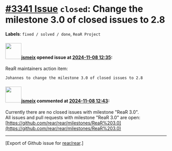 [\#3341 Issue](https://github.com/rear/rear/issues/3341) `closed`: Change the milestone 3.0 of closed issues to 2.8
===================================================================================================================

**Labels**: `fixed / solved / done`, `ReaR Project`

#### <img src="https://avatars.githubusercontent.com/u/1788608?u=925fc54e2ce01551392622446ece427f51e2f0ce&v=4" width="50">[jsmeix](https://github.com/jsmeix) opened issue at [2024-11-08 12:35](https://github.com/rear/rear/issues/3341):

ReaR maintainers action item:

    Johannes to change the milestone 3.0 of closed issues to 2.8

#### <img src="https://avatars.githubusercontent.com/u/1788608?u=925fc54e2ce01551392622446ece427f51e2f0ce&v=4" width="50">[jsmeix](https://github.com/jsmeix) commented at [2024-11-08 12:43](https://github.com/rear/rear/issues/3341#issuecomment-2464669871):

Currently there are no closed issues with milestone "ReaR 3.0".  
All issues and pull requests with milestone "ReaR 3.0" are open:  
[https://github.com/rear/rear/milestones/ReaR%203.0](https://github.com/rear/rear/milestones/ReaR%203.0)

------------------------------------------------------------------------

\[Export of Github issue for
[rear/rear](https://github.com/rear/rear).\]
